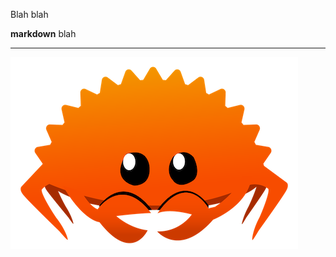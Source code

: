 <meta x-title="A binary blog"/>
<meta x-description="A small description"/>

Blah blah

**markdown** blah

---

![crab](rustacean-orig-noshadow.png)
